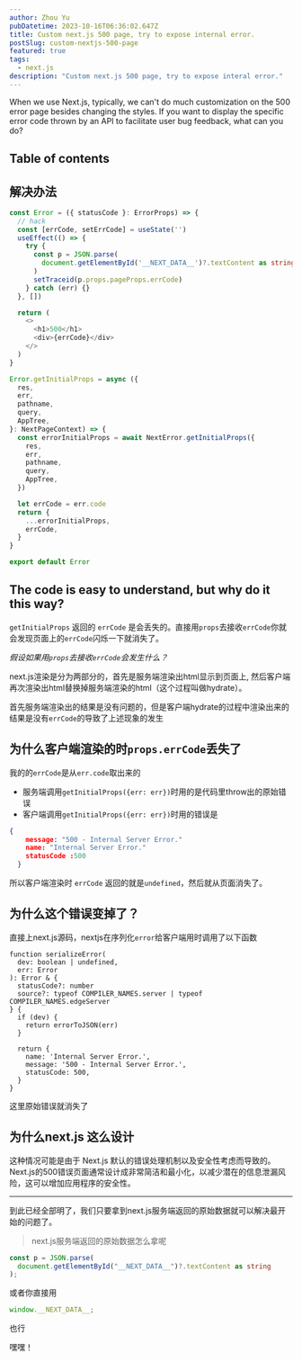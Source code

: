 ```yaml
---
author: Zhou Yu
pubDatetime: 2023-10-16T06:36:02.647Z
title: Custom next.js 500 page, try to expose internal error.
postSlug: custom-nextjs-500-page
featured: true
tags:
  - next.js
description: "Custom next.js 500 page, try to expose interal error."
---
```


When we use Next.js, typically, we can't do much customization on the 500 error page besides changing the styles. If you want to display the specific error code thrown by an API to facilitate user bug feedback, what can you do?

## Table of contents

## 解决办法

```ts
const Error = ({ statusCode }: ErrorProps) => {
  // hack
  const [errCode, setErrCode] = useState('')
  useEffect(() => {
    try {
      const p = JSON.parse(
        document.getElementById('__NEXT_DATA__')?.textContent as string
      )
      setTraceid(p.props.pageProps.errCode)
    } catch (err) {}
  }, [])

  return (
    <>
      <h1>500</h1>
      <div>{errCode}</div>
    </>
  )
}

Error.getInitialProps = async ({
  res,
  err,
  pathname,
  query,
  AppTree,
}: NextPageContext) => {
  const errorInitialProps = await NextError.getInitialProps({
    res,
    err,
    pathname,
    query,
    AppTree,
  })

  let errCode = err.code
  return {
    ...errorInitialProps,
    errCode,
  }
}

export default Error
```

## The code is easy to understand, but why do it this way?

`getInitialProps` 返回的 `errCode` 是会丢失的。直接用`props`去接收`errCode`你就会发现页面上的`errCode`闪烁一下就消失了。

_假设如果用`props`去接收`errCode`会发生什么？_

next.js渲染是分为两部分的，首先是服务端渲染出html显示到页面上, 然后客户端再次渲染出html替换掉服务端渲染的html（这个过程叫做hydrate）。

首先服务端渲染出的结果是没有问题的，但是客户端hydrate的过程中渲染出来的结果是没有`errCode`的导致了上述现象的发生

## 为什么客户端渲染的时`props.errCode`丢失了

我的的`errCode`是从`err.code`取出来的

- 服务端调用`getInitialProps({err: err})`时用的是代码里throw出的原始错误
- 客户端调用`getInitialProps({err: err})`时用的错误是

```json
{
    message: "500 - Internal Server Error."
    name: "Internal Server Error."
    statusCode :500
  }
```

所以客户端渲染时 `errCode` 返回的就是`undefined`，然后就从页面消失了。

## 为什么这个错误变掉了？

直接上next.js源码，nextjs在序列化`error`给客户端用时调用了以下函数

```
function serializeError(
  dev: boolean | undefined,
  err: Error
): Error & {
  statusCode?: number
  source?: typeof COMPILER_NAMES.server | typeof COMPILER_NAMES.edgeServer
} {
  if (dev) {
    return errorToJSON(err)
  }

  return {
    name: 'Internal Server Error.',
    message: '500 - Internal Server Error.',
    statusCode: 500,
  }
}
```

这里原始错误就消失了

## 为什么next.js 这么设计

这种情况可能是由于 Next.js 默认的错误处理机制以及安全性考虑而导致的。Next.js的500错误页面通常设计成非常简洁和最小化，以减少潜在的信息泄漏风险，这可以增加应用程序的安全性。

---

到此已经全部明了，我们只要拿到next.js服务端返回的原始数据就可以解决最开始的问题了。

> next.js服务端返回的原始数据怎么拿呢

```ts
const p = JSON.parse(
  document.getElementById("__NEXT_DATA__")?.textContent as string
);
```

或者你直接用

```ts
window.__NEXT_DATA__;
```

也行

嘿嘿！
